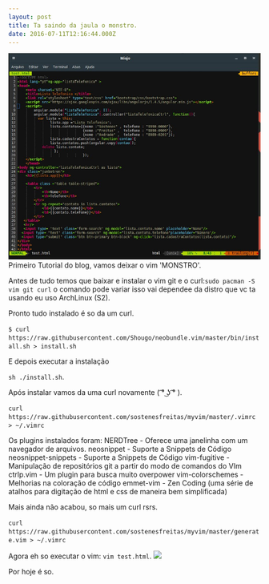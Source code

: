 ```yaml
---
layout: post
title: Ta saindo da jaula o monstro.
date: 2016-07-11T12:16:44.000Z
---
```


<img src="/images/fulls/vimboy.jpg" class="fit image"/>Primeiro Tutorial do blog, vamos deixar o vim 'MONSTRO'.

Antes de tudo temos que baixar e instalar o vim git e o curl:```sudo pacman -S vim git curl``` o comando pode variar isso vai dependee da distro que vc ta usando eu uso ArchLinux (S2).

Pronto tudo instalado é so da um curl.


```$ curl https://raw.githubusercontent.com/Shougo/neobundle.vim/master/bin/install.sh > install.sh```


E depois executar a instalação


```sh ./install.sh```.


Após instalar vamos da uma curl novamente ( ͡° ͜ʖ ͡° ).


```curl https://raw.githubusercontent.com/sostenesfreitas/myvim/master/.vimrc > ~/.vimrc```


Os plugins instalados foram:
	NERDTree - Oferece uma janelinha com um navegador de arquivos.
	neosnippet - Suporte a Snippets de Código
	neosnippet-snippets - Suporte a Snippets de Código
	vim-fugitive - Manipulação de repositórios git a partir do modo de comandos do VIm
	ctrlp.vim - Um plugin para busca muito overpower
	vim-colorschemes - Melhorias na coloração de código
	emmet-vim - Zen Coding (uma série de atalhos para digitação de html e css de maneira bem simplificada)

Mais ainda não acabou, so mais um curl rsrs.


```curl https://raw.githubusercontent.com/sostenesfreitas/myvim/master/generate.vim > ~/.vimrc```

Agora eh so executar o vim: ```vim test.html```.
 <img src="/images/fulls/terminal.jpg">

 Por hoje é so.